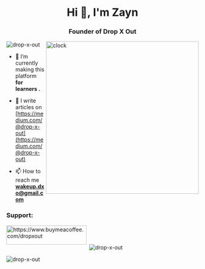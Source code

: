 <h1 align="center">Hi 👋, I'm Zayn</h1>
<h3 align="center">Founder of Drop X Out</h3>

<img align="right" src="https://media.tenor.com/DIBZH5Yaz00AAAAM/tick-tock-clock.gif" alt="clock" width="400">

<p align="left"> <img src="https://komarev.com/ghpvc/?username=drop-x-out&label=Profile%20views&color=0e75b6&style=flat" alt="drop-x-out" /> </p>

- 🌱 I’m currently making this platform **for learners .**

- 📝 I write articles on [https://medium.com/@drop-x-out](https://medium.com/@drop-x-out)

- 📫 How to reach me **wakeup.dxo@gmail.com**

<h3 align="left">Support:</h3>
<p><a href="https://www.buymeacoffee.com/https://www.buymeacoffee.com/dropxout"> <img align="left" src="https://cdn.buymeacoffee.com/buttons/v2/default-yellow.png" height="50" width="210" alt="https://www.buymeacoffee.com/dropxout" /></a></p><br><br>

<p>&nbsp;<img align="center" src="https://github-readme-stats.vercel.app/api?username=drop-x-out&show_icons=true&locale=en" alt="drop-x-out" /></p>

<p><img align="center" src="https://github-readme-streak-stats.herokuapp.com/?user=drop-x-out&" alt="drop-x-out" /></p>
